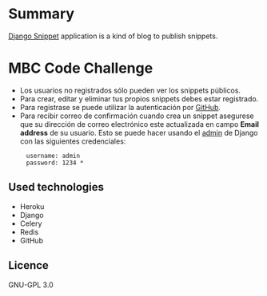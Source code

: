 # Summary
[Django Snippet](https://django-snippets-001.herokuapp.com) application is a kind of blog to publish snippets.

# MBC Code Challenge
* Los usuarios no registrados sólo pueden ver los snippets públicos.
* Para crear, editar y eliminar tus propios snippets debes estar registrado.
* Para registrase se puede utilizar la autenticación por [GitHub](https://django-snippets-001.herokuapp.com/accounts/login/?next=/).
* Para recibir correo de confirmación cuando crea un snippet asegurese que su dirección de correo electrónico este actualizada en campo **Email address** de su usuario. Esto se puede hacer usando el [admin](https://django-snippets-001.herokuapp.com/admin) de Django con las siguientes credenciales:

```
     username: admin
     password: 1234 *
```


## Used technologies

* Heroku
* Django
* Celery
* Redis
* GitHub

## Licence

GNU-GPL 3.0
